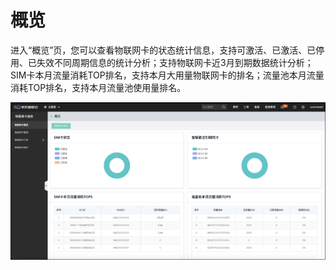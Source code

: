 
# 概览

进入“概览”页，您可以查看物联网卡的状态统计信息，支持可激活、已激活、已停用、已失效不同周期信息的统计分析；支持物联网卡近3月到期数据统计分析；SIM卡本月流量消耗TOP排名，支持本月大用量物联网卡的排名；流量池本月流量消耗TOP排名，支持本月流量池使用量排名。

![概览](../../../../image/Query-Card-Service/00.png)

